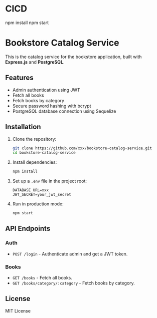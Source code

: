 # CICD
npm install
npm start





# Bookstore Catalog Service

This is the catalog service for the bookstore application, built with **Express.js** and **PostgreSQL**.

## Features

- Admin authentication using JWT
- Fetch all books
- Fetch books by category
- Secure password hashing with bcrypt
- PostgreSQL database connection using Sequelize

## Installation

1. Clone the repository:
   ```sh
   git clone https://github.com/xxx/bookstore-catalog-service.git
   cd bookstore-catalog-service
   ```

2. Install dependencies:
   ```sh
   npm install
   ```

3. Set up a `.env` file in the project root:
   ```
   DATABASE_URL=xxx
   JWT_SECRET=your_jwt_secret
   ```

4. Run in production mode:
   ```sh
   npm start
   ```

## API Endpoints

### **Auth**
- `POST /login` - Authenticate admin and get a JWT token.

### **Books**
- `GET /books` - Fetch all books.
- `GET /books/category/:category` - Fetch books by category.

## License

MIT License
